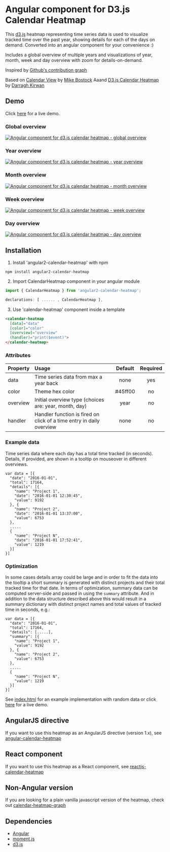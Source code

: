 # Angular component for D3.js Calendar Heatmap

This [d3.js](https://d3js.org/) heatmap representing time series data is used to visualize tracked time over the past year, showing details for each of the days on demand. Converted into an angular component for your convenience :)

Includes a global overview of multiple years and visualizations of year, month, week and day overview with zoom for details-on-demand.

Inspired by [Github's contribution graph](https://help.github.com/articles/viewing-contributions-on-your-profile/#contributions-calendar)

Based on [Calendar View](https://bl.ocks.org/mbostock/4063318) by [Mike Bostock](https://github.com/mbostock)
Aaand [D3.js Calendar Heatmap](https://github.com/DKirwan/calendar-heatmap) by [Darragh Kirwan](https://github.com/DKirwan)

## Demo
Click <a href="https://rawgit.com/g1eb/angular2-calendar-heatmap/master/" target="_blank">here</a> for a live demo.

### Global overview
[![Angular component for d3.js calendar heatmap - global overview](https://raw.githubusercontent.com/g1eb/angular2-calendar-heatmap/master/images/screenshot_global_overview.png)](https://rawgit.com/g1eb/angular2-calendar-heatmap/master/)

### Year overview
[![Angular component for d3.js calendar heatmap - year overview](https://raw.githubusercontent.com/g1eb/angular2-calendar-heatmap/master/images/screenshot_year_overview.png)](https://rawgit.com/g1eb/angular2-calendar-heatmap/master/)

### Month overview
[![Angular component for d3.js calendar heatmap - month overview](https://raw.githubusercontent.com/g1eb/angular2-calendar-heatmap/master/images/screenshot_month_overview.png)](https://rawgit.com/g1eb/angular2-calendar-heatmap/master/)

### Week overview
[![Angular component for d3.js calendar heatmap - week overview](https://raw.githubusercontent.com/g1eb/angular2-calendar-heatmap/master/images/screenshot_week_overview.png)](https://rawgit.com/g1eb/angular2-calendar-heatmap/master/)

### Day overview
[![Angular component for d3.js calendar heatmap - day overview](https://raw.githubusercontent.com/g1eb/angular2-calendar-heatmap/master/images/screenshot_day_overview.png)](https://rawgit.com/g1eb/angular2-calendar-heatmap/master/)

## Installation

1) Install 'angular2-calendar-heatmap' with npm

```
npm install angular2-calendar-heatmap
```

2) Import CalendarHeatmap component in your angular module


```javascript
import { CalendarHeatmap } from 'angular2-calendar-heatmap';

declarations: [ ...... , CalendarHeatmap ],
```

3) Use 'calendar-heatmap' component inside a template

```html
<calendar-heatmap
  [data]="data"
  [color]="color"
  [overview]="overview"
  (handler)="print($event)">
</calendar-heatmap>
```

### Attributes

|Property        | Usage           | Default  | Required |
|:------------- |:-------------|:-----:|:-----:|
| data | Time series data from max a year back | none | yes |
| color | Theme hex color | #45ff00 | no |
| overview | Initial overview type (choices are: year, month, day) | year | no |
| handler | Handler function is fired on click of a time entry in daily overview | none | no |

### Example data

Time series data where each day has a total time tracked (in seconds).
Details, if provided, are shown in a tooltip on mouseover in different overviews.

```
var data = [{
  "date": "2016-01-01",
  "total": 17164,
  "details": [{
    "name": "Project 1",
    "date": "2016-01-01 12:30:45",
    "value": 9192
  }, {
    "name": "Project 2",
    "date": "2016-01-01 13:37:00",
    "value": 6753
  },
  .....
  {
    "name": "Project N",
    "date": "2016-01-01 17:52:41",
    "value": 1219
  }]
}]
```

### Optimization

In some cases details array could be large and in order to fit the data into the tooltip a short summary is generated with distinct projects and their total tracked time for that date.
In terms of optimization, summary data can be computed server-side and passed in using the ```summary``` attribute.
And in addition to the data structure described above this would result in a summary dictionary with distinct project names and total values of tracked time in seconds, e.g.:

```
var data = [{
  "date": "2016-01-01",
  "total": 17164,
  "details": [.....],
  "summary": [{
    "name": "Project 1",
    "value": 9192
  }, {
    "name": "Project 2",
    "value": 6753
  },
  .....
  {
    "name": "Project N",
    "value": 1219
  }]
}]
```

See [index.html](https://github.com/g1eb/angular2-calendar-heatmap/blob/master/index.html) for an example implementation with random data or click <a href="https://rawgit.com/g1eb/angular2-calendar-heatmap/master/" target="_blank">here</a> for a live demo.

## AngularJS directive

If you want to use this heatmap as an AngularJS directive (version 1.x), see [angular-calendar-heatmap](https://github.com/g1eb/angular-calendar-heatmap)

## React component

If you want to use this heatmap as a React component, see [reactjs-calendar-heatmap](https://github.com/g1eb/reactjs-calendar-heatmap)

## Non-Angular version

If you are looking for a plain vanilla javascript version of the heatmap, check out [calendar-heatmap-graph](https://github.com/g1eb/calendar-heatmap)

## Dependencies

* [Angular](https://angular.io/)
* [moment.js](https://momentjs.com/)
* [d3.js](https://d3js.org/)
